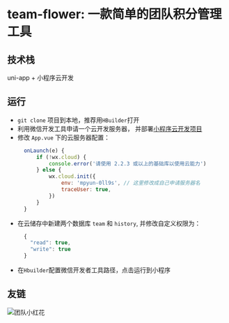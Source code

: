 # team-flower: 一款简单的团队积分管理工具

## 技术栈
uni-app + 小程序云开发

## 运行
- `git clone`	项目到本地，推荐用`HBuilder`打开
- 利用微信开发工具申请一个云开发服务器， 并部署[小程序云开发项目](https://github.com/wozien/team-flower-cloud)
- 修改 `App.vue` 下的云服务器配置：
  ```js
	onLaunch(e) {
		if (!wx.cloud) {
			console.error('请使用 2.2.3 或以上的基础库以使用云能力')
		} else {
			wx.cloud.init({
				env: 'mpyun-0ll9s', // 这里修改成自己申请服务器名
				traceUser: true,
			})
		}
	}
	```
- 在云储存中新建两个数据库 `team` 和 `history`, 并修改自定义权限为：
  ```js
	{
	  "read": true,
	  "write": true
	}
	```
- 在`Hbuilder`配置微信开发者工具路径，点击运行到小程序

## 友链

![团队小红花](https://blog.inoob.xyz/team-flower-code.jpg)
